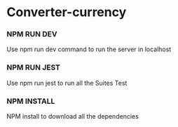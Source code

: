 # Converter-currency


### NPM RUN DEV
Use npm run dev command to run the server in localhost


### NPM RUN JEST
Use npm run jest to run all the Suites Test


### NPM INSTALL
NPM install to download all the dependencies
